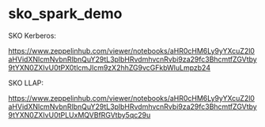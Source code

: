 # sko_spark_demo

SKO Kerberos:

https://www.zeppelinhub.com/viewer/notebooks/aHR0cHM6Ly9yYXcuZ2l0aHVidXNlcmNvbnRlbnQuY29tL3plbHRvdmhvcnRvbi9za29fc3BhcmtfZGVtby9tYXN0ZXIvU0tPX0tlcmJlcm9zX2hhZG9vcGFkbWluLmpzb24

SKO LLAP:

https://www.zeppelinhub.com/viewer/notebooks/aHR0cHM6Ly9yYXcuZ2l0aHVidXNlcmNvbnRlbnQuY29tL3plbHRvdmhvcnRvbi9za29fc3BhcmtfZGVtby9tYXN0ZXIvU0tPLUxMQVBfRGVtby5qc29u

